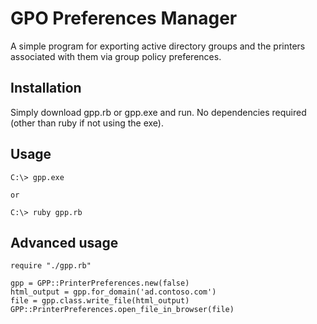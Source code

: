 # GPO Preferences Manager

A simple program for exporting active directory groups and the printers associated with them via group policy preferences. 

## Installation

Simply download gpp.rb or gpp.exe and run. No dependencies required (other than ruby if not using the exe).

## Usage

	C:\> gpp.exe
	
	or
	
	C:\> ruby gpp.rb
	
## Advanced usage

	require "./gpp.rb"
	
	gpp = GPP::PrinterPreferences.new(false)
	html_output = gpp.for_domain('ad.contoso.com')
	file = gpp.class.write_file(html_output)
	GPP::PrinterPreferences.open_file_in_browser(file)
